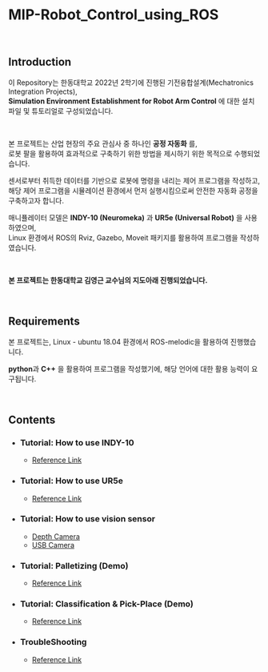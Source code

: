 # MIP-Robot_Control_using_ROS

<br>

## Introduction

이 Repository는 한동대학교 2022년 2학기에 진행된 기전융합설계(Mechatronics Integration Projects), <br>
**Simulation Environment Establishment for Robot Arm Control** 에 대한 설치 파일 및 튜토리얼로 구성되었습니다.

<br>

본 프로젝트는 산업 현장의 주요 관심사 중 하나인 **공정 자동화** 를, <br>
로봇 팔을 활용하여 효과적으로 구축하기 위한 방법을 제시하기 위한 목적으로 수행되었습니다. <br>

센서로부터 취득한 데이터를 기반으로 로봇에 명령을 내리는 제어 프로그램을 작성하고, <br>
해당 제어 프로그램을 시뮬레이션 환경에서 먼저 실행시킴으로써 안전한 자동화 공정을 구축하고자 합니다.

매니퓰레이터 모델은 **INDY-10 (Neuromeka)** 과 **UR5e (Universal Robot)** 을 사용하였으며, <br>
Linux 환경에서 ROS의 Rviz, Gazebo, Moveit 패키지를 활용하여 프로그램을 작성하였습니다.

<br>

**본 프로젝트는 한동대학교 김영근 교수님의 지도아래 진행되었습니다.**

<br>

## Requirements

본 프로젝트는, Linux - ubuntu 18.04 환경에서 ROS-melodic을 활용하여 진행했습니다. <br>

**python**과 **C++** 을 활용하여 프로그램을 작성했기에, 해당 언어에 대한 활용 능력이 요구됩니다.


<br>

## Contents
* ### Tutorial: How to use INDY-10
  * [Reference Link](https://github.com/Yjinsu/MIP-Robot_Control_using_ROS/blob/main/Indy10/Indy10_Manual.md)

* ### Tutorial: How to use UR5e
  * [Reference Link](https://github.com/Yjinsu/MIP-Robot_Control_using_ROS/blob/main/UR5e/UR5e_Maunal.md)

* ### Tutorial: How to use vision sensor
  * [Depth Camera](https://github.com/Yjinsu/MIP-Robot_Control_using_ROS/blob/main/Depth_Camera_Manual.md)
  * [USB Camera](https://github.com/Yjinsu/MIP-Robot_Control_using_ROS/blob/main/Webcam_Manual.md)
  
* ### Tutorial: Palletizing (Demo)
  * [Reference Link](https://github.com/Yjinsu/MIP-Robot_Control_using_ROS/blob/main/Indy10/Demo_Palletizing.md)

* ### Tutorial: Classification & Pick-Place (Demo)
  * [Reference Link](https://github.com/Yjinsu/MIP-Robot_Control_using_ROS/blob/main/UR5e/Demo_Classification_Automate_using_QR_Code.md)

* ### TroubleShooting
  * [Reference Link](https://github.com/Yjinsu/MIP-Robot_Control_using_ROS/blob/main/Trouble_Shooting.md)

